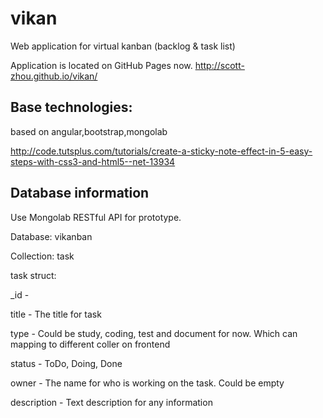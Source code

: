 # vikan
Web application for virtual kanban (backlog &amp; task list)

Application is located on GitHub Pages now.
http://scott-zhou.github.io/vikan/

## Base technologies:
based on angular,bootstrap,mongolab

http://code.tutsplus.com/tutorials/create-a-sticky-note-effect-in-5-easy-steps-with-css3-and-html5--net-13934


## Database information
Use Mongolab RESTful API for prototype.

Database: vikanban

Collection: task

task struct:

_id    -

title  - The title for task

type   - Could be study, coding, test and document for now. Which can mapping to different coller on frontend

status - ToDo, Doing, Done

owner  - The name for who is working on the task. Could be empty

description - Text description for any information
